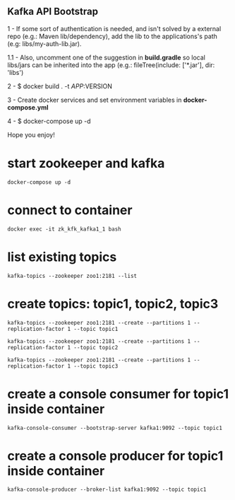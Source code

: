 ## Kafka API Bootstrap

1 - If some sort of authentication is needed, and isn't solved by a external repo (e.g.: Maven lib/dependency), add the lib to the applications's path (e.g: libs/my-auth-lib.jar).

1.1 - Also, uncomment one of the suggestion in  **build.gradle** so local libs/jars can be inherited into the app (e.g.: fileTree(include: ['*.jar'], dir: 'libs')

2 - $ docker build . -t $APP:$VERSION

3 - Create docker services and set environment variables in **docker-compose.yml**

4 - $ docker-compose up -d

Hope you enjoy!

# start zookeeper and kafka

    docker-compose up -d

# connect to container

    docker exec -it zk_kfk_kafka1_1 bash

# list existing topics

    kafka-topics --zookeeper zoo1:2181 --list

# create topics: topic1, topic2, topic3

    kafka-topics --zookeeper zoo1:2181 --create --partitions 1 --replication-factor 1 --topic topic1

    kafka-topics --zookeeper zoo1:2181 --create --partitions 1 --replication-factor 1 --topic topic2

    kafka-topics --zookeeper zoo1:2181 --create --partitions 1 --replication-factor 1 --topic topic3

# create a console consumer for topic1 inside container

    kafka-console-consumer --bootstrap-server kafka1:9092 --topic topic1

# create a console producer for topic1 inside container

    kafka-console-producer --broker-list kafka1:9092 --topic topic1
